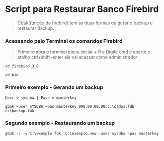 # Script para Restaurar Banco Firebird

> Gbak(função do firebird) tem as duas formas de gerar o backup e restaurar Backup.


### **Acessando pelo Terminal os comandos Firebird**
> Primeiro abra o terminal menu iniciar + R e Digite cmd e aperte o atalho ctrl+shift+enter ele vai acessar como administrador
```{.py3 hl_lines="1 3" linenums="1"}
cd firebird_3_0

cd bin
``` 
### **Primeiro exemplo - Gerando um backup**
```{.py3 hl_lines="" linenums="1"}
User = sysdba | Pass = masterkey
```
```{.py3 hl_lines="" linenums="1"}
gbak –user SYSDBA –pas masterkey 000.00.00.00:c:\dados.fdb c:\backup.fbk
```
### **Segundo exemplo - Restaurando um backup**
```{.py3 hl_lines="" linenums="1"}
gbak -c -v C:\exemplo.fbk  C:\exemplo.new -user sysdba -pas masterkey

```


<!-- ## Custom fences Diagrama
``` mermaid
classDiagram
    Genexus ev3 <|-- Genexus 17
    class Genexus ev3{
        +String Ruim
        +metodo(self): bool
    }
``` -->
